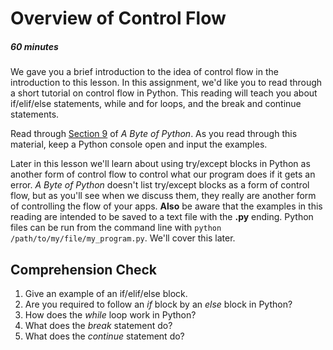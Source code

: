[//]: <> (author: Benjamin White)
[//]: <> (type: 3pc)
[//]: <> (time: 60)

# Overview of Control Flow
##### 60 minutes

We gave you a brief introduction to the idea of control flow in the introduction to this lesson. In this assignment, we'd like you to read through a short tutorial on control flow in Python. This reading will teach you about if/elif/else statements, while and for loops, and the break and continue statements. 

Read through [Section 9](http://www.swaroopch.com/notes/python/#control_flow) of *A Byte of Python*. As you read through this material, keep a Python console open and input the examples. 

<note>Later in this lesson we'll learn about using try/except blocks in Python as another form of control flow to control what our program does if it gets an error. *A Byte of Python* doesn't list try/except blocks as a form of control flow, but as you'll see when we discuss them, they really are another form of controlling the flow of your apps. **Also** be aware that the examples in this reading are intended to be saved to a text file with the **.py** ending. Python files can be run from the command line with `python /path/to/my/file/my_program.py`. We'll cover this later.</note>

## Comprehension Check

1. Give an example of an if/elif/else block.
2. Are you required to follow an *if* block by an *else* block in Python?
3. How does the *while* loop work in Python?
4. What does the *break* statement do?
5. What does the *continue* statement do?
